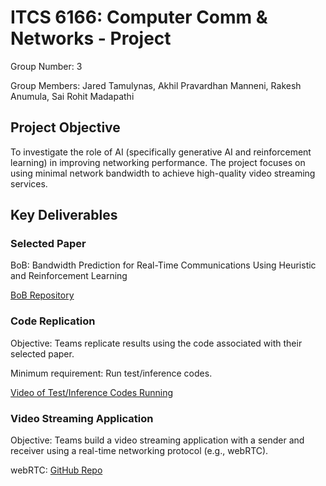 # ITCS 6166: Computer Comm & Networks - Project
Group Number: 3

Group Members: Jared Tamulynas, Akhil Pravardhan Manneni, Rakesh Anumula, Sai Rohit Madapathi

## Project Objective
To investigate the role of AI (specifically generative AI and reinforcement learning) in improving networking performance. The project focuses on using minimal network bandwidth to achieve high-quality video streaming services.

## Key Deliverables

### Selected Paper
BoB: Bandwidth Prediction for Real-Time Communications Using Heuristic and Reinforcement Learning

[BoB Repository](https://github.com/NUStreaming/BoB)

### Code Replication
Objective: Teams replicate results using the code associated with their selected paper.

Minimum requirement: Run test/inference codes.

[Video of Test/Inference Codes Running](https://youtu.be/uv9iXKcMmMo)

### Video Streaming Application 
Objective: Teams build a video streaming application with a sender and receiver using a real-time networking protocol (e.g., webRTC).








webRTC: [GitHub Repo](https://github.com/whitphx/streamlit-webrtc)

